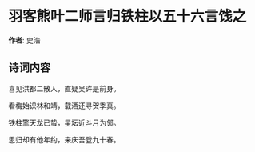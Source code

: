 # 羽客熊叶二师言归铁柱以五十六言饯之

**作者**: 史浩

## 诗词内容

喜见洪都二散人，直疑吴许是前身。

看梅始识林和靖，载酒还寻贺季真。

铁柱擎天龙已蛰，星坛近斗月为邻。

思归却有他年约，来庆吾登九十春。

